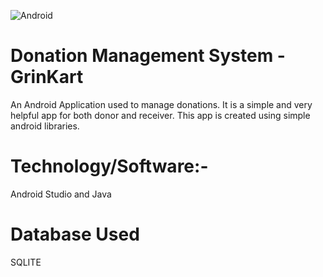 ![Android](https://github.com/abhishek77774/DMS/blob/master/res/drawable/newhome.png)

# Donation Management System - GrinKart
An Android Application used to manage donations. It is a simple and very helpful app for both donor and receiver. This app is created using simple android libraries.
# Technology/Software:-
Android Studio and Java

# Database Used
SQLITE
